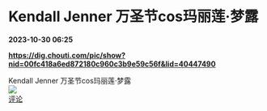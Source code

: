 # Kendall Jenner 万圣节cos玛丽莲·梦露

**2023-10-30 06:25**

**https://dig.chouti.com/pic/show?nid=00fc418a6ed872180c960c3b9e59c56f&lid=40447490**

Kendall Jenner 万圣节cos玛丽莲·梦露  
![](https://img3.chouti.com/CHOUTI_231030_0EE1917541C444A0AD8EBCE12B82664D.jpg)  
[评论](https://m.chouti.com/link/40447490)